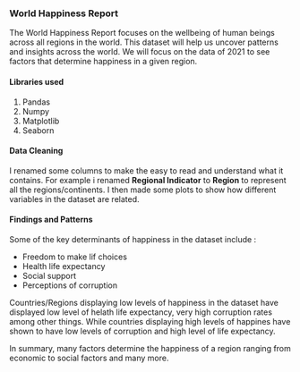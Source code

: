 ### World Happiness Report

The World Happiness Report focuses on the wellbeing of human beings across all regions in the world. This dataset will help us uncover patterns and insights across the world. We will focus on the data of 2021 to see factors that determine happiness in a given region.

#### Libraries used

<ol>
    <li>Pandas</li>
    <li>Numpy</li>
    <li>Matplotlib</li>
    <li>Seaborn</li>
</ol>

#### Data Cleaning

I renamed some columns to make the easy to read and understand what it contains. For example i renamed **Regional Indicator** to **Region** to represent all the regions/continents.
I then made some plots to show how different variables in the dataset are related.

#### Findings and Patterns

Some of the key determinants of happiness in the dataset include :
<ul>
    <li>Freedom to make lif choices</li>
    <li>Health life expectancy</li>
    <li>Social support</li>
    <li>Perceptions of corruption</li>
</ul>

Countries/Regions displaying low levels of happiness in the dataset have displayed low level of helath life expectancy, very high corruption rates among other things. While countries displaying high levels of happines have shown to have low levels of corruption and high level of life expectancy.

In summary, many factors determine the happiness of a region ranging from  economic to social factors and many more.